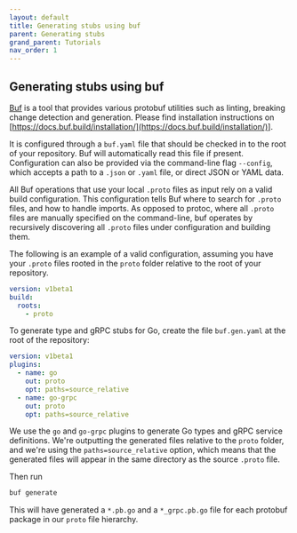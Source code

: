 ```yaml
---
layout: default
title: Generating stubs using buf
parent: Generating stubs
grand_parent: Tutorials
nav_order: 1
---
```


## Generating stubs using buf

[Buf](https://github.com/bufbuild/buf) is a tool that provides various protobuf utilities such as linting, breaking change detection and generation. Please find installation instructions on [https://docs.buf.build/installation/](https://docs.buf.build/installation/)].

It is configured through a `buf.yaml` file that should be checked in to the root of your repository. Buf will automatically read this file if present. Configuration can also be provided via the command-line flag `--config`, which accepts a path to a `.json` or `.yaml` file, or direct JSON or YAML data.

All Buf operations that use your local `.proto` files as input rely on a valid build configuration. This configuration tells Buf where to search for `.proto` files, and how to handle imports. As opposed to protoc, where all `.proto` files are manually specified on the command-line, buf operates by recursively discovering all `.proto` files under configuration and building them.

The following is an example of a valid configuration, assuming you have your `.proto` files rooted in the `proto` folder relative to the root of your repository.

```yml
version: v1beta1
build:
  roots:
    - proto
```

To generate type and gRPC stubs for Go, create the file `buf.gen.yaml` at the root of the repository:

```yml
version: v1beta1
plugins:
  - name: go
    out: proto
    opt: paths=source_relative
  - name: go-grpc
    out: proto
    opt: paths=source_relative
```

We use the `go` and `go-grpc` plugins to generate Go types and gRPC service definitions. We're outputting the generated files relative to the `proto` folder, and we're using the `paths=source_relative` option, which means that the generated files will appear in the same directory as the source `.proto` file.

Then run

```sh
buf generate
```

This will have generated a `*.pb.go` and a `*_grpc.pb.go` file for each protobuf package in our `proto` file hierarchy.
